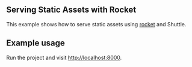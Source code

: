 ## Serving Static Assets with Rocket

This example shows how to serve static assets using [rocket](https://github.com/rwf2/rocket) and Shuttle.

## Example usage

Run the project and visit <http://localhost:8000>.
